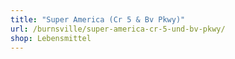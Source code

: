 ```yaml
---
title: "Super America (Cr 5 & Bv Pkwy)"
url: /burnsville/super-america-cr-5-und-bv-pkwy/
shop: Lebensmittel
---
```

